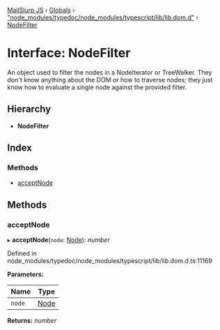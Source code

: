 [MailSlurp JS](../README.md) › [Globals](../globals.md) › ["node_modules/typedoc/node_modules/typescript/lib/lib.dom.d"](../modules/_node_modules_typedoc_node_modules_typescript_lib_lib_dom_d_.md) › [NodeFilter](_node_modules_typedoc_node_modules_typescript_lib_lib_dom_d_.nodefilter.md)

# Interface: NodeFilter

An object used to filter the nodes in a NodeIterator or TreeWalker. They don't know anything about the DOM or how to traverse nodes; they just know how to evaluate a single node against the provided filter.

## Hierarchy

* **NodeFilter**

## Index

### Methods

* [acceptNode](_node_modules_typedoc_node_modules_typescript_lib_lib_dom_d_.nodefilter.md#acceptnode)

## Methods

###  acceptNode

▸ **acceptNode**(`node`: [Node](_node_modules_typedoc_node_modules_typescript_lib_lib_dom_d_.node.md)): *number*

Defined in node_modules/typedoc/node_modules/typescript/lib/lib.dom.d.ts:11169

**Parameters:**

Name | Type |
------ | ------ |
`node` | [Node](_node_modules_typedoc_node_modules_typescript_lib_lib_dom_d_.node.md) |

**Returns:** *number*
